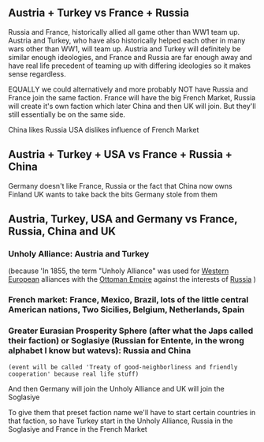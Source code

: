 ## Austria + Turkey vs France + Russia

Russia and France, historically allied all game other than WW1 team up. Austria and Turkey, who have also historically helped each other in many wars other than WW1, will team up.
Austria and Turkey will definitely be similar enough ideologies, and France and Russia are far enough away and have real life precedent of teaming up with differing ideologies so it makes sense regardless. 

EQUALLY we could alternatively and more probably NOT have Russia and France join the same faction. France will have the big French Market, Russia will create it's own faction which later China and then UK will join. But they'll still essentially be on the same side.



China likes Russia
USA dislikes influence of French Market


## Austria + Turkey + USA vs France + Russia + China



Germany doesn't like France, Russia or the fact that China now owns Finland
UK wants to take back the bits Germany stole from them


## Austria, Turkey, USA and Germany vs France, Russia, China and UK



### Unholy Alliance: Austria and Turkey

(because 'In 1855, the term "Unholy Alliance" was used for [Western European](https://en.wikipedia.org/wiki/Western_European "Western European") alliances with the [Ottoman Empire](https://en.wikipedia.org/wiki/Ottoman_Empire "Ottoman Empire") against the interests of [Russia](https://en.wikipedia.org/wiki/Russia "Russia") )

### French market: France, Mexico, Brazil, lots of the little central American nations, Two Sicilies, Belgium, Netherlands, Spain 

### Greater Eurasian Prosperity Sphere (after what the Japs called their faction) or Soglasiye (Russian for Entente, in the wrong alphabet I know but watevs): Russia and China
	(event will be called 'Treaty of good-neighborliness and friendly cooperation' because real life stuff)

And then Germany will join the Unholy Alliance and UK will join the Soglasiye 




To give them that preset faction name we'll have to start certain countries in that faction, so have Turkey start in the Unholy Alliance, Russia in the Soglasiye and France in the French Market